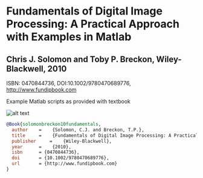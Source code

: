 

#  Fundamentals of Digital Image Processing: A Practical Approach with Examples in Matlab
##  Chris J. Solomon and Toby P. Breckon, Wiley-Blackwell, 2010

ISBN: 0470844736, DOI:10.1002/9780470689776, http://www.fundipbook.com

Example Matlab scripts as provided with textbook

![alt text](http://breckon.eu/toby/fundipbook/images/cover_blk_1.png "cover")

```bibtex
@Book{solomonbreckon10fundamentals,
  author 	= 	 {Solomon, C.J. and Breckon, T.P.},
  title 	= 	 {Fundamentals of Digital Image Processing: A Practical Approach with Examples in Matlab},
  publisher 	= 	 {Wiley-Blackwell},
  year 		= 	 {2010},
  isbn 		= {0470844736},
  doi 		= {10.1002/9780470689776},
  url 		= {http://www.fundipbook.com}
}
```
